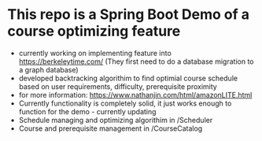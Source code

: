 # This repo is a Spring Boot Demo of a course optimizing feature
- currently working on implementing feature into https://berkeleytime.com/ (They first need to do a database migration to a graph database)
- developed backtracking algorithim to find optimial course schedule based on user requirements, difficulty, prerequisite proximity
- for more information: https://www.nathanjin.com/html/amazonLITE.html
- Currently functionality is completely solid, it just works enough to function for the demo - currently updating
- Schedule managing and optimizing algorithim in /Scheduler
- Course and prerequisite management in /CourseCatalog 